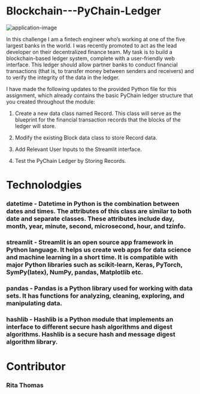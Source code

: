 # Blockchain---PyChain-Ledger

![application-image](https://user-images.githubusercontent.com/108632632/208317241-a9874b6a-c078-4f46-a422-a8d53781ae0b.png)

In this challenge I am a fintech engineer who’s working at one of the five largest banks in the world. I was recently promoted to act as the lead developer on their decentralized finance team. My task is to build a blockchain-based ledger system, complete with a user-friendly web interface. This ledger should allow partner banks to conduct financial transactions (that is, to transfer money between senders and receivers) and to verify the integrity of the data in the ledger.

I have made the following updates to the provided Python file for this assignment, which already contains the basic PyChain ledger structure that you created throughout the module:

1. Create a new data class named Record. This class will serve as the blueprint for the financial transaction records that the blocks of the ledger will store.

2. Modify the existing Block data class to store Record data.

3. Add Relevant User Inputs to the Streamlit interface.

4. Test the PyChain Ledger by Storing Records.

# Technolodgies 

### datetime - Datetime in Python is the combination between dates and times. The attributes of this class are similar to both date and separate classes. These attributes include day, month, year, minute, second, microsecond, hour, and tzinfo.
### streamlit - Streamlit is an open source app framework in Python language. It helps us create web apps for data science and machine learning in a short time. It is compatible with major Python libraries such as scikit-learn, Keras, PyTorch, SymPy(latex), NumPy, pandas, Matplotlib etc.
### pandas - Pandas is a Python library used for working with data sets. It has functions for analyzing, cleaning, exploring, and manipulating data.
### hashlib - Hashlib is a Python module that implements an interface to different secure hash algorithms and digest algorithms. Hashlib is a secure hash and message digest algorithm library. 

# Contributor

### Rita Thomas

